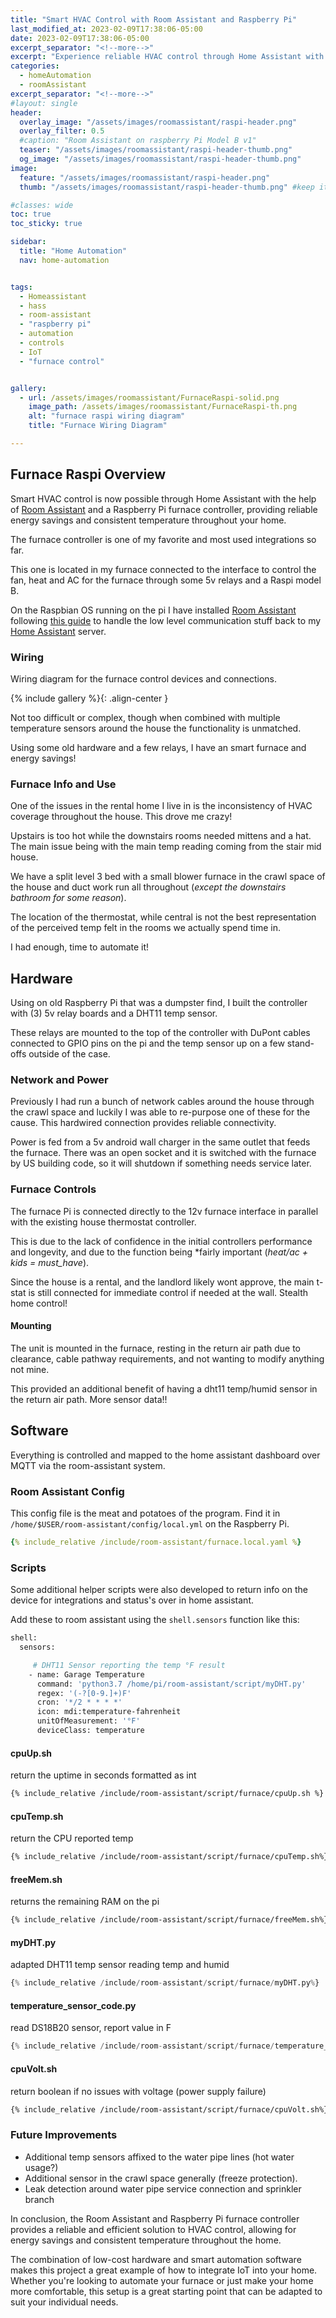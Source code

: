 ```yaml
---
title: "Smart HVAC Control with Room Assistant and Raspberry Pi"
last_modified_at: 2023-02-09T17:38:06-05:00
date: 2023-02-09T17:38:06-05:00
excerpt_separator: "<!--more-->"
excerpt: "Experience reliable HVAC control through Home Assistant with the Room Assistant & Raspberry Pi furnace controller, ensuring energy savings and consistent temperature throughout your home."
categories:
  - homeAutomation
  - roomAssistant
excerpt_separator: "<!--more-->"
#layout: single
header:
  overlay_image: "/assets/images/roomassistant/raspi-header.png"
  overlay_filter: 0.5
  #caption: "Room Assistant on raspberry Pi Model B v1"
  teaser: "/assets/images/roomassistant/raspi-header-thumb.png"
  og_image: "/assets/images/roomassistant/raspi-header-thumb.png"
image:
  feature: "/assets/images/roomassistant/raspi-header.png"
  thumb: "/assets/images/roomassistant/raspi-header-thumb.png" #keep it square 200x200 px is good

#classes: wide
toc: true
toc_sticky: true

sidebar:
  title: "Home Automation"
  nav: home-automation


tags:
  - Homeassistant
  - hass
  - room-assistant
  - "raspberry pi"
  - automation
  - controls
  - IoT
  - "furnace control"


gallery:
  - url: /assets/images/roomassistant/FurnaceRaspi-solid.png
    image_path: /assets/images/roomassistant/FurnaceRaspi-th.png
    alt: "furnace raspi wiring diagram"
    title: "Furnace Wiring Diagram"

---
```



## Furnace Raspi Overview

Smart HVAC control is now possible through Home Assistant with the help of [Room Assistant](https://www.room-assistant.io/) and a Raspberry Pi furnace controller, providing reliable energy savings and consistent temperature throughout your home.


<!--more-->

The furnace controller is one of my favorite and most used integrations so far.

This one is located in my furnace connected to the interface to control the fan, heat and AC for the furnace through some 5v relays and a Raspi model B.

On the Raspbian OS running on the pi I have installed [Room Assistant](https://www.room-assistant.io/) following [this guide](/homeautomation/roomassistant/RoomAssistant/) to handle the low level communication stuff back to my [Home Assistant](https://www.room-assistant.io/) server.


### Wiring 

Wiring diagram for the furnace control devices and connections.

{% include gallery %}{: .align-center }

Not too difficult or complex, though when combined with multiple temperature sensors around the house the functionality is unmatched. 

Using some old hardware and a few relays, I have an smart furnace and energy savings!

### Furnace Info and Use

One of the issues in the rental home I live in is the inconsistency of HVAC coverage throughout the house. This drove me crazy! 

Upstairs is too hot while the downstairs rooms needed mittens and a hat. The main issue being with the main temp reading coming from the stair mid house.

We have a split level 3 bed with a small blower furnace in the crawl space of the house and duct work run all throughout (*except the downstairs bathroom for some reason*). 

The location of the thermostat, while central is not the best representation of the perceived temp felt in the rooms we actually spend time in.

I had enough, time to automate it!

## Hardware

Using on old Raspberry Pi that was a dumpster find, I built the controller with (3) 5v relay boards and a DHT11 temp sensor.

These relays are mounted to the top of the controller with DuPont cables connected to GPIO pins on the pi and the temp sensor up on a few stand-offs outside of the case.


### Network and Power

Previously I had run a bunch of network cables around the house through the crawl space and luckily I was able to re-purpose one of these for the cause. This hardwired connection provides reliable connectivity. 

Power is fed from a 5v android wall charger in the same outlet that feeds the furnace. There was an open socket and it is switched with the furnace by US building code, so it will shutdown if something needs service later.

### Furnace Controls

The furnace Pi is connected directly to the 12v furnace interface in parallel with the existing house thermostat controller.

This is due to the lack of confidence in the initial controllers performance and longevity, and due to the function being \*fairly important (*heat/ac + kids = must_have*).

Since the house is a rental, and the landlord likely wont approve, the main t-stat is still connected for immediate control if needed at the wall. Stealth home control!

#### Mounting

The unit is mounted in the furnace, resting in the return air path due to clearance, cable pathway requirements, and not wanting to modify anything not mine. 

This provided an additional benefit of having a dht11 temp/humid sensor in the return air path. More sensor data!!

## Software

Everything is controlled and mapped to the home assistant dashboard over MQTT via the room-assistant system. 

### Room Assistant Config

This config file is the meat and potatoes of the program. Find it in  `/home/$USER/room-assistant/config/local.yml` on the Raspberry Pi.

```yaml
{% include_relative /include/room-assistant/furnace.local.yaml %}
```

### Scripts

Some additional helper scripts were also developed to return info on the device for integrations and status's over in home assistant. 

Add these to room assistant using the `shell.sensors` function like this:

```bash
shell:
  sensors:

     # DHT11 Sensor reporting the temp °F result
    - name: Garage Temperature
      command: 'python3.7 /home/pi/room-assistant/script/myDHT.py'
      regex: '(-?[0-9.]+)F'
      cron: '*/2 * * * *'
      icon: mdi:temperature-fahrenheit
      unitOfMeasurement: '°F'
      deviceClass: temperature
```

#### cpuUp.sh

return the uptime in seconds formatted as int

```bash
{% include_relative /include/room-assistant/script/furnace/cpuUp.sh %}
```

#### cpuTemp.sh

return the CPU reported temp

```bash
{% include_relative /include/room-assistant/script/furnace/cpuTemp.sh%}
```

#### freeMem.sh

returns the remaining RAM on the pi

```bash
{% include_relative /include/room-assistant/script/furnace/freeMem.sh%}
```

#### myDHT.py

adapted DHT11 temp sensor reading temp and humid

```py
{% include_relative /include/room-assistant/script/furnace/myDHT.py%}
```

#### temperature_sensor_code.py

read DS18B20 sensor, report value in F

```py
{% include_relative /include/room-assistant/script/furnace/temperature_sensor_code.py%}
```

#### cpuVolt.sh

return boolean if no issues with voltage (power supply failure)

```bash
{% include_relative /include/room-assistant/script/furnace/cpuVolt.sh%}
```


### Future Improvements

- Additional temp sensors affixed to the water pipe lines (hot water usage?) 
- Additional sensor in the crawl space generally (freeze protection).
- Leak detection around water pipe service connection and sprinkler branch


In conclusion, the Room Assistant and Raspberry Pi furnace controller provides a reliable and efficient solution to HVAC control, allowing for energy savings and consistent temperature throughout the home. 

The combination of low-cost hardware and smart automation software makes this project a great example of how to integrate IoT into your home. Whether you're looking to automate your furnace or just make your home more comfortable, this setup is a great starting point that can be adapted to suit your individual needs.